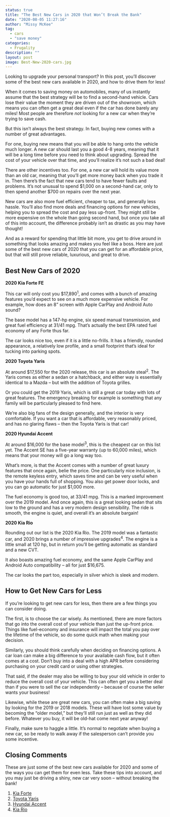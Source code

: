 ```yaml
---
status: true
title: "The Best New Cars in 2020 that Won’t Break the Bank"
date: "2020-08-05 11:27:16"
author: "Missy McKee"
tag:
  - cars
  - "save money"
categories:
  - Frugality
description: ""
layout: post
image: Best-New-2020-cars.jpg
---
```


Looking to upgrade your personal transport? In this post, you’ll discover some of the best new cars available in 2020, and how to drive them for less!

When it comes to saving money on automobiles, many of us instantly assume that the best strategy will be to find a second-hand vehicle. Cars lose their value the moment they are driven out of the showroom, which means you can often get a great deal even if the car has done barely any miles! Most people are therefore _not_ looking for a new car when they’re trying to save cash.

But this isn’t always the best strategy. In fact, buying new comes with a number of great advantages.

For one, buying new means that you will be able to hang onto the vehicle much longer. A new car should last you a good 4-8 years, meaning that it will be a long time before you need to think about upgrading. Spread the cost of your vehicle over that time, and you’ll realize it’s not such a bad deal!

There are other incentives too. For one, a new car will hold its value more than an old car, meaning that you’ll get more money back when you trade it in. Then there’s the fact that new cars tend to have fewer faults and problems. It’s not unusual to spend $1,000 on a second-hand car, only to then spend another $700 on repairs over the next year.

New cars are also more fuel efficient, cheaper to tax, and generally less hassle. You’ll also find more deals and financing options for new vehicles, helping you to spread the cost and pay less up-front. They might still be more expensive on the whole than going second hand, but once you take all of this into account, the difference probably isn’t as drastic as you may have thought!

And as a reward for spending that little bit more, you get to drive around in something that looks amazing and makes you feel like a boss. Here are just some of the best new cars of 2020 that you can get for an affordable price, but that will still prove reliable, luxurious, and great to drive.

## Best New Cars of 2020

**2020 Kia Forte FE**

This car will only cost you $17,890<sup>1</sup>, and comes with a bunch of amazing features you’d expect to see on a much more expensive vehicle. For example, how does an 8” screen with Apple CarPlay and Android Auto sound?

The base model has a 147-hp engine, six speed manual transmission, and great fuel efficiency at 31/41 mpg. That’s actually the best EPA rated fuel economy of any Forte thus far.

The car looks nice too, even if it is a little no-frills. It has a friendly, rounded appearance, a relatively low profile, and a small footprint that’s ideal for tucking into parking spots.

**2020 Toyota Yaris**

At around $17,550 for the 2020 release, this car is an absolute steal<sup>2</sup>. The Yaris comes as either a sedan or a hatchback, and either way is essentially identical to a Mazda – but with the addition of Toyota grilles.

Or you could get the 2019 Yaris, which is still a great car today with lots of great features. The emergency breaking for example is something that any family will be particularly pleased to find here.

We’re also big fans of the design generally, and the interior is very comfortable. If you want a car that is affordable, very reasonably priced, and has no glaring flaws – then the Toyota Yaris is that car!

**2020 Hyundai Accent**

At around $16,000 for the base model<sup>3</sup>, this is the cheapest car on this list yet. The Accent SE has a five-year warranty (up to 60,000 miles), which means that your money will go a long way too.

What’s more, is that the Accent comes with a number of great luxury features that once again, belie the price. One particularly nice inclusion, is the remote keyless entry, which saves time and can be very useful when you have your hands full of shopping. You also get power door locks, and you can go automatic for just $1,000 more.

The fuel economy is good too, at 33/41 mpg. This is a marked improvement over the 2019 model. And once again, this is a great looking sedan that sits low to the ground and has a very modern design sensibility. The ride is smooth, the engine is quiet, and overall it’s an absolute bargain!

**2020 Kia Rio**

Rounding out our list is the 2020 Kia Rio. The 2019 model was a fantastic car, and 2020 brings a number of impressive upgrades<sup>4</sup>. The engine is a little small at 120 hp, but in return you’ll be getting automatic as standard and a new CVT.

It also boasts amazing fuel economy, and the same Apple CarPlay and Android Auto compatibility – all for just $16,675.

The car looks the part too, especially in silver which is sleek and modern.

## How to Get New Cars for Less

If you’re looking to get new cars for less, then there are a few things you can consider doing.

The first, is to choose the car wisely. As mentioned, there are more factors that go into the overall cost of your vehicle than just the up-front price. Things like fuel-economy and insurance will impact the total you pay over the lifetime of the vehicle, so do some quick math when making your decision.

Similarly, you should think carefully when deciding on financing options. A car loan can make a big difference to your available cash flow, but it often comes at a cost. Don’t buy into a deal with a high APR before considering purchasing on your credit card or using other strategies.

That said, if the dealer may also be willing to buy your old vehicle in order to reduce the overall cost of your vehicle. This can often get you a better deal than if you were to sell the car independently – because of course the seller wants your business!

Likewise, while these are great new cars, you can often make a big saving by looking for the 2019 or 2018 models. These will have lost some value by becoming the “older model,” but they’ll still run just as well as they did before. Whatever you buy, it will be old-hat come next year anyway!

Finally, make sure to haggle a little. It’s normal to negotiate when buying a new car, so be ready to walk away if the salesperson can’t provide you some incentive.

## Closing Comments

These are just some of the best new cars available for 2020 and some of the ways you can get them for even less. Take these tips into account, and you may just be driving a shiny, new car very soon – without breaking the bank!

1. [Kia Forte](https://www.kia.com/us/en/forte)
2. [Toyota Yaris](https://www.toyota.co.uk/new-cars/yaris/features-and-specs)
3. [Hyundai Accent](https://www.hyundaiusa.com/accent/comparison.aspx)
4. [Kia Rio](https://www.kia.com/uk/new-cars/rio/)
